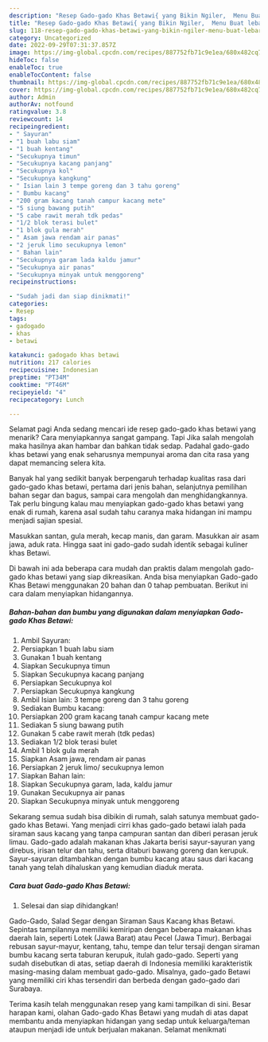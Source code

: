 ```yaml
---
description: "Resep Gado-gado Khas Betawi{ yang Bikin Ngiler,  Menu Buat lebaran"
title: "Resep Gado-gado Khas Betawi{ yang Bikin Ngiler,  Menu Buat lebaran"
slug: 118-resep-gado-gado-khas-betawi-yang-bikin-ngiler-menu-buat-lebaran
category: Uncategorized
date: 2022-09-29T07:31:37.857Z
image: https://img-global.cpcdn.com/recipes/887752fb71c9e1ea/680x482cq70/gado-gado-khas-betawi-foto-resep-utama.jpg
hideToc: false
enableToc: true
enableTocContent: false
thumbnail: https://img-global.cpcdn.com/recipes/887752fb71c9e1ea/680x482cq70/gado-gado-khas-betawi-foto-resep-utama.jpg
cover: https://img-global.cpcdn.com/recipes/887752fb71c9e1ea/680x482cq70/gado-gado-khas-betawi-foto-resep-utama.jpg
author: Admin
authorAv: notfound
ratingvalue: 3.8
reviewcount: 14
recipeingredient:
- " Sayuran"
- "1 buah labu siam"
- "1 buah kentang"
- "Secukupnya timun"
- "Secukupnya kacang panjang"
- "Secukupnya kol"
- "Secukupnya kangkung"
- " Isian lain 3 tempe goreng dan 3 tahu goreng"
- " Bumbu kacang"
- "200 gram kacang tanah campur kacang mete"
- "5 siung bawang putih"
- "5 cabe rawit merah tdk pedas"
- "1/2 blok terasi bulet"
- "1 blok gula merah"
- " Asam jawa rendam air panas"
- "2 jeruk limo secukupnya lemon"
- " Bahan lain"
- "Secukupnya garam lada kaldu jamur"
- "Secukupnya air panas"
- "Secukupnya minyak untuk menggoreng"
recipeinstructions:

- "Sudah jadi dan siap dinikmati!"
categories:
- Resep
tags:
- gadogado
- khas
- betawi

katakunci: gadogado khas betawi 
nutrition: 217 calories
recipecuisine: Indonesian
preptime: "PT34M"
cooktime: "PT46M"
recipeyield: "4"
recipecategory: Lunch

---
```



Selamat pagi Anda sedang mencari ide resep gado-gado khas betawi yang menarik? Cara menyiapkannya sangat gampang. Tapi Jika salah mengolah maka hasilnya akan hambar dan bahkan tidak sedap. Padahal gado-gado khas betawi yang enak seharusnya mempunyai aroma dan cita rasa yang dapat memancing selera kita.


Banyak hal yang sedikit banyak berpengaruh terhadap kualitas rasa dari gado-gado khas betawi, pertama dari jenis bahan, selanjutnya pemilihan bahan segar dan bagus, sampai cara mengolah dan menghidangkannya. Tak perlu bingung kalau mau menyiapkan gado-gado khas betawi yang enak di rumah, karena asal sudah tahu caranya maka hidangan ini mampu menjadi sajian spesial.

Masukkan santan, gula merah, kecap manis, dan garam. Masukkan air asam jawa, aduk rata. Hingga saat ini gado-gado sudah identik sebagai kuliner khas Betawi.


Di bawah ini ada beberapa cara mudah dan praktis dalam mengolah gado-gado khas betawi yang siap dikreasikan. Anda bisa menyiapkan Gado-gado Khas Betawi menggunakan 20 bahan dan 0 tahap pembuatan. Berikut ini cara dalam menyiapkan hidangannya.

<!--inarticleads1-->

##### Bahan-bahan dan bumbu yang digunakan dalam menyiapkan Gado-gado Khas Betawi:

1. Ambil  Sayuran:
1. Persiapkan 1 buah labu siam
1. Gunakan 1 buah kentang
1. Siapkan Secukupnya timun
1. Siapkan Secukupnya kacang panjang
1. Persiapkan Secukupnya kol
1. Persiapkan Secukupnya kangkung
1. Ambil  Isian lain: 3 tempe goreng dan 3 tahu goreng
1. Sediakan  Bumbu kacang:
1. Persiapkan 200 gram kacang tanah campur kacang mete
1. Sediakan 5 siung bawang putih
1. Gunakan 5 cabe rawit merah (tdk pedas)
1. Sediakan 1/2 blok terasi bulet
1. Ambil 1 blok gula merah
1. Siapkan  Asam jawa, rendam air panas
1. Persiapkan 2 jeruk limo/ secukupnya lemon
1. Siapkan  Bahan lain:
1. Siapkan Secukupnya garam, lada, kaldu jamur
1. Gunakan Secukupnya air panas
1. Siapkan Secukupnya minyak untuk menggoreng


Sekarang semua sudah bisa dibikin di rumah, salah satunya membuat gado-gado khas Betawi. Yang menjadi cirri khas gado-gado betawi ialah pada siraman saus kacang yang tanpa campuran santan dan diberi perasan jeruk limau. Gado-gado adalah makanan khas Jakarta berisi sayur-sayuran yang direbus, irisan telur dan tahu, serta ditaburi bawang goreng dan kerupuk. Sayur-sayuran ditambahkan dengan bumbu kacang atau saus dari kacang tanah yang telah dihaluskan yang kemudian diaduk merata. 

<!--inarticleads2-->

##### Cara buat Gado-gado Khas Betawi:


1. Selesai dan siap dihidangkan!

Gado-Gado, Salad Segar dengan Siraman Saus Kacang khas Betawi. Sepintas tampilannya memiliki kemiripan dengan beberapa makanan khas daerah lain, seperti Lotek (Jawa Barat) atau Pecel (Jawa Timur). Berbagai rebusan sayur-mayur, kentang, tahu, tempe dan telur tersaji dengan siraman bumbu kacang serta taburan kerupuk, itulah gado-gado. Seperti yang sudah disebutkan di atas, setiap daerah di Indonesia memiliki karakteristik masing-masing dalam membuat gado-gado. Misalnya, gado-gado Betawi yang memiliki ciri khas tersendiri dan berbeda dengan gado-gado dari Surabaya. 

Terima kasih telah menggunakan resep yang kami tampilkan di sini. Besar harapan kami, olahan Gado-gado Khas Betawi yang mudah di atas dapat membantu anda menyiapkan hidangan yang sedap untuk keluarga/teman ataupun menjadi ide untuk berjualan makanan. Selamat menikmati
